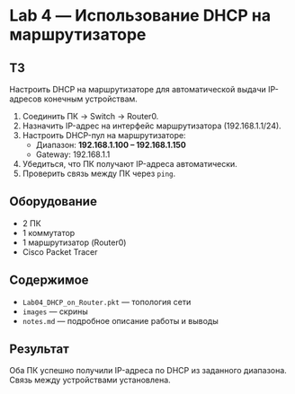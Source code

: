 # Lab 4 — Использование DHCP на маршрутизаторе

## ТЗ  
Настроить DHCP на маршрутизаторе для автоматической выдачи IP-адресов конечным устройствам.
 
1. Соединить ПК → Switch → Router0.  
2. Назначить IP-адрес на интерфейс маршрутизатора (192.168.1.1/24).  
3. Настроить DHCP-пул на маршрутизаторе:  
   - Диапазон: **192.168.1.100 – 192.168.1.150**  
   - Gateway: 192.168.1.1  
4. Убедиться, что ПК получают IP-адреса автоматически.  
5. Проверить связь между ПК через `ping`.

## Оборудование  
- 2 ПК  
- 1 коммутатор  
- 1 маршрутизатор (Router0)  
- Cisco Packet Tracer  



## Содержимое  
- `Lab04_DHCP_on_Router.pkt` — топология сети  
- `images` — скрины  
- `notes.md` — подробное описание работы и выводы

## Результат  
Оба ПК успешно получили IP-адреса по DHCP из заданного диапазона. Связь между устройствами установлена.
